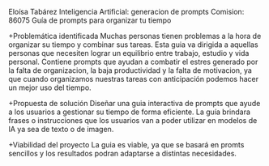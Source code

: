Eloísa Tabárez
Inteligencia Artificial: 
generacion de prompts
Comision: 86075
Guía de prompts para organizar tu tiempo

+Problemática identificada
Muchas personas tienen problemas a la hora de organizar su tiempo y combinar sus tareas. Esta guia va dirigida a aquellas personas que necesiten lograr un equilibrio entre trabajo, estudio y vida personal.
Contiene prompts que ayudan a combatir el estres generado por la falta de organizacion, la baja productividad y la falta de motivacion, ya que cuando organizamos nuestras tareas con anticipación podemos hacer un mejor uso del tiempo.

+Propuesta de solución
Diseñar una guia interactiva de prompts que ayude a los usuarios a gestionar su tiempo de forma eficiente.
La guía brindara frases o instrucciones que los usuarios van a poder utilizar en modelos de IA ya sea de texto o de imagen.

+Viabilidad del proyecto
La guia es viable, ya que se basará en promts sencillos y los resultados podran adaptarse a distintas necesidades.
